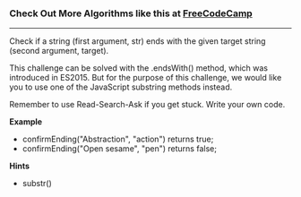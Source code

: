 

### Check Out More Algorithms like this at <a href="https://www.FreeCodeCamp.com"> FreeCodeCamp</a>
---

Check if a string (first argument, str) ends with the given target string (second argument, target).

This challenge can be solved with the .endsWith() method, which was introduced in ES2015. But for the purpose of this challenge, we would like you to use one of the JavaScript substring methods instead.

Remember to use Read-Search-Ask if you get stuck. Write your own code.

**Example**
-   confirmEnding("Abstraction", "action") returns true;
-   confirmEnding("Open sesame", "pen") returns false;

**Hints**
-   substr()
